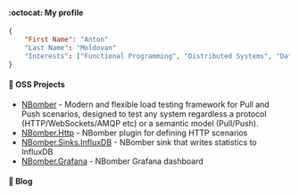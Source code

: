 #### :octocat: My profile

```json
{
    "First Name": "Anton"
    "Last Name": "Moldovan"
    "Interests": ["Functional Programming", "Distributed Systems", "Databases"]    
}
```

#### 🔭 OSS Projects
- [NBomber](https://github.com/PragmaticFlow/NBomber) - Modern and flexible load testing framework for Pull and Push scenarios, designed to test any system regardless a protocol (HTTP/WebSockets/AMQP etc) or a semantic model (Pull/Push).
- [NBomber.Http](https://github.com/PragmaticFlow/NBomber.Http) - NBomber plugin for defining HTTP scenarios
- [NBomber.Sinks.InfluxDB](https://github.com/PragmaticFlow/NBomber.Sinks.InfluxDB) - NBomber sink that writes statistics to InfluxDB
- [NBomber.Grafana](https://github.com/PragmaticFlow/NBomber.Grafana) - NBomber Grafana dashboard

#### 🌱 Blog

<!--
**AntyaDev/AntyaDev** is a ✨ _special_ ✨ repository because its `README.md` (this file) appears on your GitHub profile.

Here are some ideas to get you started:

- 🔭 I’m currently working on ...
- 🌱 I’m currently learning ...
- 👯 I’m looking to collaborate on ...
- 🤔 I’m looking for help with ...
- 💬 Ask me about ...
- 📫 How to reach me: ...
- 😄 Pronouns: ...
- ⚡ Fun fact: ...
-->
